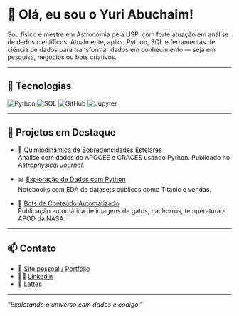 # 👋 Olá, eu sou o Yuri Abuchaim!

Sou físico e mestre em Astronomia pela USP, com forte atuação em análise de dados científicos. Atualmente, aplico Python, SQL e ferramentas de ciência de dados para transformar dados em conhecimento — seja em pesquisa, negócios ou bots criativos.

---

## 🚀 Tecnologias
![Python](https://img.shields.io/badge/Python-3776AB?style=flat&logo=python&logoColor=white)
![SQL](https://img.shields.io/badge/SQL-005C84?style=flat&logo=postgresql&logoColor=white)
![GitHub](https://img.shields.io/badge/GitHub-181717?style=flat&logo=github&logoColor=white)
![Jupyter](https://img.shields.io/badge/Jupyter-F37626?style=flat&logo=Jupyter&logoColor=white)

---

## 💼 Projetos em Destaque

- 🔭 [Quimiodinâmica de Sobredensidades Estelares](https://rilufi.github.io/triand.html)  
  Análise com dados do APOGEE e GRACES usando Python. Publicado no *Astrophysical Journal*.

- 📊 [Exploração de Dados com Python](https://github.com/rilufi/eda-kaggle-public-data)  
  Notebooks com EDA de datasets públicos como Titanic e vendas.

- 🤖 [Bots de Conteúdo Automatizado](https://github.com/rilufi)  
  Publicação automática de imagens de gatos, cachorros, temperatura e APOD da NASA.

---

## 📫 Contato

- 🔗 [Site pessoal / Portfólio](https://rilufi.github.io)
- 🧑‍💼 [LinkedIn](https://linkedin.com/in/seulinkedin)
- 🧪 [Lattes](http://lattes.cnpq.br/6100327519689283)

---

*“Explorando o universo com dados e código.”*
